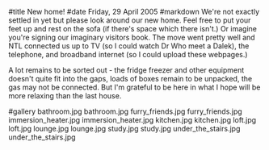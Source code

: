 #title New home!
#date Friday, 29 April 2005
#markdown
We're not exactly settled in yet but please look around our new home. Feel free to put your feet up and rest on the sofa (if there's space which there isn't.) Or imagine you're signing our imaginary visitors book. The move went pretty well and NTL connected us up to TV (so I could watch Dr Who meet a Dalek), the telephone, and broadband internet (so I could upload these webpages.)

A lot remains to be sorted out - the fridge freezer and other equipment doesn't quite fit into the gaps, loads of boxes remain to be unpacked, the gas may not be connected. But I'm grateful to be here in what I hope will be more relaxing than the last house.

#gallery
bathroom.jpg	bathroom.jpg
furry_friends.jpg	furry_friends.jpg
immersion_heater.jpg	immersion_heater.jpg
kitchen.jpg	kitchen.jpg
loft.jpg	loft.jpg
lounge.jpg	lounge.jpg
study.jpg	study.jpg
under_the_stairs.jpg	under_the_stairs.jpg

